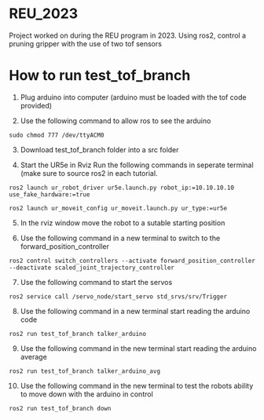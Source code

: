 # REU_2023
Project worked on during the REU program in 2023. Using ros2, control a pruning gripper with the use of two tof sensors 

# How to run test_tof_branch

1. Plug arduino into computer (arduino must be loaded with the tof code provided)
  
2. Use the following command to allow ros to see the arduino
```
sudo chmod 777 /dev/ttyACM0
```
3. Download test_tof_branch folder into a src folder 

4. Start the UR5e in Rviz
     Run the following commands in seperate terminal (make sure to source ros2 in each tutorial.
```
ros2 launch ur_robot_driver ur5e.launch.py robot_ip:=10.10.10.10 use_fake_hardware:=true
```
```
ros2 launch ur_moveit_config ur_moveit.launch.py ur_type:=ur5e
```  
5. In the rviz window move the robot to a sutable starting position
   
6. Use the following command in a new terminal to switch to the forward_position_controller 
```
ros2 control switch_controllers --activate forward_position_controller --deactivate scaled_joint_trajectory_controller
```
7. Use the following command to start the servos
```
ros2 service call /servo_node/start_servo std_srvs/srv/Trigger
```
8. Use the following command in a new terminal start reading the arduino code 
```
ros2 run test_tof_branch talker_arduino
```
9. Use the following command in the new terminal start reading the arduino average 
```
ros2 run test_tof_branch talker_arduino_avg
```
10. Use the following command in the new terminal to test the robots ability to move down with the arduino in control 
```
ros2 run test_tof_branch down
```
       
